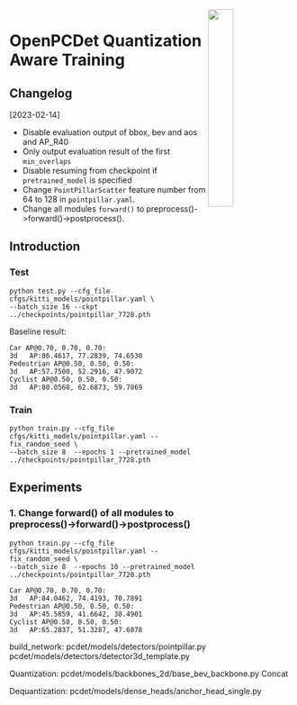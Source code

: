 <img src="docs/open_mmlab.png" align="right" width="30%">

# OpenPCDet Quantization Aware Training

## Changelog
[2023-02-14] 
  * Disable evaluation output of bbox, bev and aos and AP_R40
  * Only output evaluation result of the first `min_overlaps`
  * Disable resuming from checkpoint if `pretrained_model` is specified
  * Change `PointPillarScatter` feature number from 64 to 128 in `pointpillar.yaml`.
  * Change all modules `forward()` to preprocess()->forward()->postprocess().

## Introduction

### Test

```
python test.py --cfg_file cfgs/kitti_models/pointpillar.yaml \
--batch_size 16 --ckpt ../checkpoints/pointpillar_7728.pth
```

Baseline result:
```
Car AP@0.70, 0.70, 0.70:
3d   AP:86.4617, 77.2839, 74.6530
Pedestrian AP@0.50, 0.50, 0.50:
3d   AP:57.7500, 52.2916, 47.9072
Cyclist AP@0.50, 0.50, 0.50:
3d   AP:80.0568, 62.6873, 59.7069
```

### Train

```
python train.py --cfg_file cfgs/kitti_models/pointpillar.yaml --fix_random_seed \
--batch_size 8  --epochs 1 --pretrained_model ../checkpoints/pointpillar_7728.pth
```

## Experiments

### 1. Change forward() of all modules to preprocess()->forward()->postprocess()

```
python train.py --cfg_file cfgs/kitti_models/pointpillar.yaml --fix_random_seed \
--batch_size 8  --epochs 10 --pretrained_model ../checkpoints/pointpillar_7728.pth
```

```
Car AP@0.70, 0.70, 0.70:
3d   AP:84.0462, 74.4193, 70.7891
Pedestrian AP@0.50, 0.50, 0.50:
3d   AP:45.5859, 41.6642, 38.4901
Cyclist AP@0.50, 0.50, 0.50:
3d   AP:65.2837, 51.3287, 47.6878
```

build_network:
pcdet/models/detectors/pointpillar.py
  pcdet/models/detectors/detector3d_template.py

Quantization:
pcdet/models/backbones_2d/base_bev_backbone.py
  Concat

Dequantization:
pcdet/models/dense_heads/anchor_head_single.py

